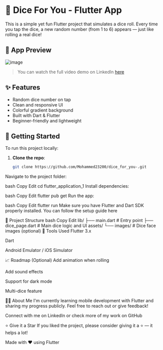 # 🎲 Dice For You - Flutter App

This is a simple yet fun Flutter project that simulates a dice roll. Every time you tap the dice, a new random number (from 1 to 6) appears — just like rolling a real dice!

## 📱 App Preview

![image](https://github.com/user-attachments/assets/c78c9de8-25f2-4f92-9814-26c9ea98d2df)


> You can watch the full video demo on LinkedIn [here](https://www.linkedin.com/feed/update/urn:li:activity:7335616476206305281/)

## ✨ Features

- Random dice number on tap
- Clean and responsive UI
- Colorful gradient background
- Built with Dart & Flutter
- Beginner-friendly and lightweight

## 🚀 Getting Started

To run this project locally:

1. **Clone the repo**:
   ```bash
   git clone https://github.com/Mohammed23200/dice_for_you-.git
Navigate to the project folder:

bash
Copy
Edit
cd flutter_application_1
Install dependencies:

bash
Copy
Edit
flutter pub get
Run the app:

bash
Copy
Edit
flutter run
Make sure you have Flutter and Dart SDK properly installed. You can follow the setup guide here

📂 Project Structure
bash
Copy
Edit
lib/
├── main.dart       # Entry point
├── dice_page.dart  # Main dice logic and UI
assets/
└── images/         # Dice face images (optional)
🔧 Tools Used
Flutter 3.x

Dart

Android Emulator / iOS Simulator

📈 Roadmap (Optional)
 Add animation when rolling

 Add sound effects

 Support for dark mode

 Multi-dice feature

🙋‍♂️ About Me
I'm currently learning mobile development with Flutter and sharing my progress publicly.
Feel free to reach out or give feedback!

Connect with me on LinkedIn or check more of my work on GitHub

⭐️ Give it a Star
If you liked the project, please consider giving it a ⭐️ — it helps a lot!

Made with ❤️ using Flutter
